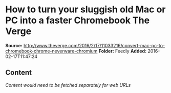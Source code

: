 # How to turn your sluggish old Mac or PC into a faster Chromebook The Verge

**Source:** http://www.theverge.com/2016/2/17/11033216/convert-mac-pc-to-chromebook-chrome-neverware-chromium
**Folder:** Feedly
**Added:** 2016-02-17T11:47:24




## Content
*Content would need to be fetched separately for web URLs*
